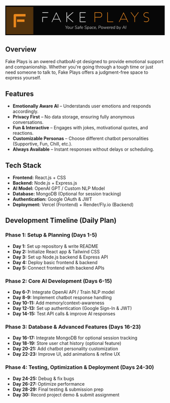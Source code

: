 
![Fake Plays Logo](https://github.com/kalviumcommunity/S84_Rohit_Capstone_FakePlays/blob/main/client/src/assets/Group%201%20(1).jpg)

## Overview
Fake Plays is an owered chatboAI-pt designed to provide emotional support and companionship. Whether you're going through a tough time or just need someone to talk to, Fake Plays offers a judgment-free space to express yourself.

## Features
- **Emotionally Aware AI** – Understands user emotions and responds accordingly.
- **Privacy First** – No data storage, ensuring fully anonymous conversations.
- **Fun & Interactive** – Engages with jokes, motivational quotes, and reactions.
- **Customizable Personas** – Choose different chatbot personalities (Supportive, Fun, Chill, etc.).
- **Always Available** – Instant responses without delays or scheduling.

## Tech Stack
- **Frontend:** React.js + CSS
- **Backend:** Node.js + Express.js
- **AI Model:** OpenAI GPT / Custom NLP Model
- **Database:** MongoDB (Optional for session tracking)
- **Authentication:** Google OAuth & JWT
- **Deployment:** Vercel (Frontend) + Render/Fly.io (Backend)



## Development Timeline (Daily Plan)

### Phase 1: Setup & Planning (Days 1-5)
- **Day 1:** Set up repository & write README
- **Day 2:** Initialize React app & Tailwind CSS
- **Day 3:** Set up Node.js backend & Express API
- **Day 4:** Deploy basic frontend & backend
- **Day 5:** Connect frontend with backend APIs

### Phase 2: Core AI Development (Days 6-15)
- **Day 6-7:** Integrate OpenAI API / Train NLP model
- **Day 8-9:** Implement chatbot response handling
- **Day 10-11:** Add memory/context-awareness
- **Day 12-13:** Set up authentication (Google Sign-In & JWT)
- **Day 14-15:** Test API calls & improve AI responses

### Phase 3: Database & Advanced Features (Days 16-23)
- **Day 16-17:** Integrate MongoDB for optional session tracking
- **Day 18-19:** Store user chat history (optional feature)
- **Day 20-21:** Add chatbot personality customization
- **Day 22-23:** Improve UI, add animations & refine UX

### Phase 4: Testing, Optimization & Deployment (Days 24-30)
- **Day 24-25:** Debug & fix bugs
- **Day 26-27:** Optimize performance
- **Day 28-29:** Final testing & submission prep
- **Day 30:** Record project demo & submit assignment



